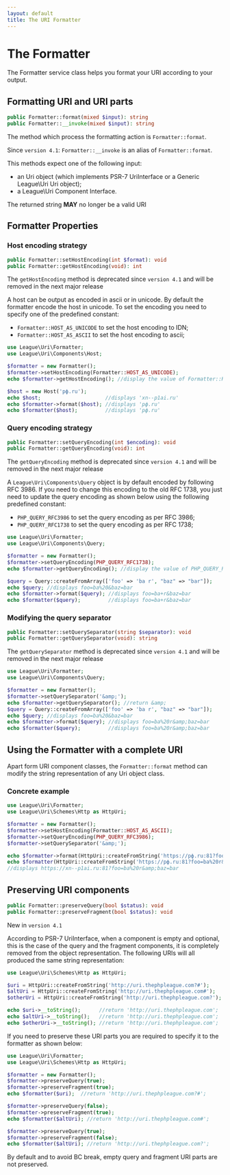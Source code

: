 ```yaml
---
layout: default
title: The URI Formatter
---
```


# The Formatter

The Formatter service class helps you format your URI according to your output.

## Formatting URI and URI parts

~~~php
public Formatter::format(mixed $input): string
public Formatter::__invoke(mixed $input): string
~~~~~~

The method which process the formatting action is `Formatter::format`.

<p class="message-notice">Since <code>version 4.1</code>: <code>Formatter::__invoke</code> is an alias of <code>Formatter::format</code>.</p>

This methods expect one of the following input:

- an Uri object (which implements PSR-7 UriInterface or a Generic League\Uri Uri object);
- a League\Uri Component Interface.

<p class="message-warning">The returned string <strong>MAY</strong> no longer be a valid URI</p>

## Formatter Properties

### Host encoding strategy

~~~php
public Formatter::setHostEncoding(int $format): void
public Formatter::getHostEncoding(void): int
~~~~~~

<p class="message-warning">The <code>getHostEncoding</code> method is deprecated since <code>version 4.1</code>  and will be removed in the next major release</p>

A host can be output as encoded in ascii or in unicode. By default the formatter encode the host in unicode. To set the encoding you need to specify one of the predefined constant:

- `Formatter::HOST_AS_UNICODE` to set the host encoding to IDN;
- `Formatter::HOST_AS_ASCII`   to set the host encoding to ascii;

~~~php
use League\Uri\Formatter;
use League\Uri\Components\Host;

$formatter = new Formatter();
$formatter->setHostEncoding(Formatter::HOST_AS_UNICODE);
echo $formatter->getHostEncoding(); //display the value of Formatter::HOST_AS_ASCII

$host = new Host('рф.ru');
echo $host;                     //displays 'xn--p1ai.ru'
echo $formatter->format($host); //displays 'рф.ru'
echo $formatter($host);         //displays 'рф.ru'
~~~

### Query encoding strategy

~~~php
public Formatter::setQueryEncoding(int $encoding): void
public Formatter::getQueryEncoding(void): int
~~~~~~

<p class="message-warning">The <code>getQueryEncoding</code> method is deprecated since <code>version 4.1</code>  and will be removed in the next major release</p>

A `League\Uri\Components\Query` object is by default encoded by following RFC 3986. If you need to change this encoding to the old RFC 1738, you just need to update the query encoding as shown below using the following predefined constant:

- `PHP_QUERY_RFC3986` to set the query encoding as per RFC 3986;
- `PHP_QUERY_RFC1738` to set the query encoding as per RFC 1738;

~~~php
use League\Uri\Formatter;
use League\Uri\Components\Query;

$formatter = new Formatter();
$formatter->setQueryEncoding(PHP_QUERY_RFC1738);
echo $formatter->getQueryEncoding(); //display the value of PHP_QUERY_RFC1738;

$query = Query::createFromArray(['foo' => 'ba r', "baz" => "bar"]);
echo $query; //displays foo=ba%20&baz=bar
echo $formatter->format($query); //displays foo=ba+r&baz=bar
echo $formatter($query);         //displays foo=ba+r&baz=bar
~~~

### Modifying the query separator

~~~php
public Formatter::setQuerySeparator(string $separator): void
public Formatter::getQuerySeparator(void): string
~~~

<p class="message-warning">The <code>getQuerySeparator</code> method is deprecated since <code>version 4.1</code>  and will be removed in the next major release</p>

~~~php
use League\Uri\Formatter;
use League\Uri\Components\Query;

$formatter = new Formatter();
$formatter->setQuerySeparator('&amp;');
echo $formatter->getQuerySeparator(); //return &amp;
$query = Query::createFromArray(['foo' => 'ba r', "baz" => "bar"]);
echo $query; //displays foo=ba%20&baz=bar
echo $formatter->format($query); //displays foo=ba%20r&amp;baz=bar
echo $formatter($query);         //displays foo=ba%20r&amp;baz=bar
~~~

## Using the Formatter with a complete URI

Apart form URI component classes, the `Formatter::format` method can modify the string representation of any Uri object class.

### Concrete example

~~~php
use League\Uri\Formatter;
use League\Uri\Schemes\Http as HttpUri;

$formatter = new Formatter();
$formatter->setHostEncoding(Formatter::HOST_AS_ASCII);
$formatter->setQueryEncoding(PHP_QUERY_RFC3986);
$formatter->setQuerySeparator('&amp;');

echo $formatter->format(HttpUri::createFromString('https://рф.ru:81?foo=ba%20r&baz=bar'));
echo $formatter(HttpUri::createFromString('https://рф.ru:81?foo=ba%20r&baz=bar'));
//displays https://xn--p1ai.ru:81?foo=ba%20r&amp;baz=bar
~~~


## Preserving URI components

~~~php
public Formatter::preserveQuery(bool $status): void
public Formatter::preserveFragment(bool $status): void
~~~~~~

<p class="message-notice">New in <code>version 4.1</code></p>

According to PSR-7 UriInterface, when a component is empty and optional, this is the case of the query and the fragment components, it is completely removed from the object representation. The following URIs will all produced the same string representation:

~~~php
use League\Uri\Schemes\Http as HttpUri;

$uri = HttpUri::createFromString('http://uri.thephpleague.com?#');
$altUri = HttpUri::createFromString('http://uri.thephpleague.com#');
$otherUri = HttpUri::createFromString('http://uri.thephpleague.com?');

echo $uri->__toString();      //return 'http://uri.thephpleague.com';
echo $altUri->__toString();   //return 'http://uri.thephpleague.com';
echo $otherUri->__toString(); //return 'http://uri.thephpleague.com';
~~~

If you need to preserve these URI parts you are required to specify it to the formatter as shown below:

~~~php
use League\Uri\Formatter;
use League\Uri\Schemes\Http as HttpUri;

$formatter = new Formatter();
$formatter->preserveQuery(true);
$formatter->preserveFragment(true);
echo $formatter($uri);  //return 'http://uri.thephpleague.com?#';

$formatter->preserveQuery(false);
$formatter->preserveFragment(true);
echo $formatter($altUri); //return 'http://uri.thephpleague.com#';

$formatter->preserveQuery(true);
$formatter->preserveFragment(false);
echo $formatter($altUri); //return 'http://uri.thephpleague.com?';
~~~

<p class="message-notice">By default and to avoid BC break, empty query and fragment URI parts are not preserved.</p>